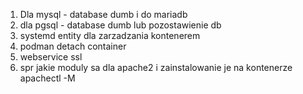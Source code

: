 1. Dla mysql - database dumb i do mariadb
2. dla pgsql - database dumb lub pozostawienie db
3. systemd entity dla zarzadzania kontenerem
4. podman detach container
5. webservice ssl
6. spr jakie moduly sa dla apache2 i zainstalowanie je na kontenerze apachectl -M